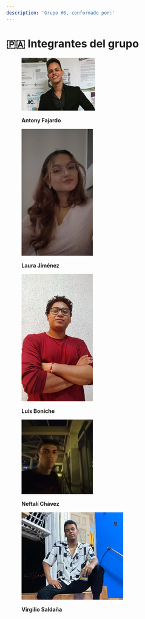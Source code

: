 ```yaml
---
description: 'Grupo #8, conformado por:'
---
```


# 🇵🇦 Integrantes del grupo

<figure><img src="../.gitbook/assets/image.png" alt="" width="194"><figcaption><p><strong>Antony Fajardo</strong></p></figcaption></figure>

<div data-full-width="true">

<figure><img src="../.gitbook/assets/image (2).png" alt="" width="188"><figcaption><p><strong>Laura Jiménez</strong></p></figcaption></figure>

</div>

<figure><img src="../.gitbook/assets/image (5).png" alt="" width="188"><figcaption><p><strong>Luis Boniche</strong></p></figcaption></figure>

<figure><img src="../.gitbook/assets/image (4).png" alt="" width="188"><figcaption><p><strong>Neftalí Chávez</strong></p></figcaption></figure>

<figure><img src="../.gitbook/assets/image (1).png" alt="" width="268"><figcaption><p><strong>Virgilio Saldaña</strong></p></figcaption></figure>
